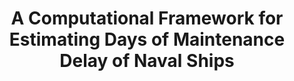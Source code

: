 ---
title: "A Computational Framework for Estimating Days of Maintenance Delay of Naval Ships"
authors: Gerald White, Deep Mistry, Kevin Chhoa, Senjuti Basu Roy, Lingyi Zhang, Adam Bienkowski, Krishna Pattipati
collection: publications
category: conferences
year: 2025
month: 3
venue: International Conference on Extending Database Technology (EDBT)
pdf: https://openproceedings.org/2025/conf/edbt/paper-296.pdf
bibtex: |
  @article{white2025computational,
    title={A Computational Framework for Estimating Days of Maintenance Delay of Naval Ships},
    author={White, Gerald and Mistry, Deep and Chhoa, Kevin and Roy, Senjuti Basu and Zhang, Lingyi and Bienkowski, Adam and Pattipati, Krishna},
    year={2025}
  }
---
